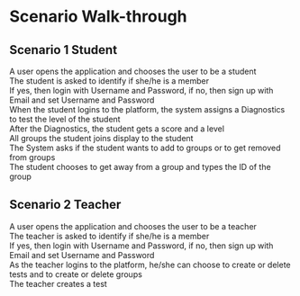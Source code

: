 # Scenario Walk-through

## Scenario 1 Student

A user opens the application and chooses the user to be a student \
The student is asked to identify if she/he is a member \
If yes, then login with Username and Password, if no, then sign up with Email and set Username and Password \
When the student logins to the platform, the system assigns a Diagnostics to test the level of the student \
After the Diagnostics, the student gets a score and a level \
All groups the student joins display to the student \
The System asks if the student wants to add to groups or to get removed from groups \
The student chooses to get away from a group and types the ID of the group

## Scenario 2 Teacher
A user opens the application and chooses the user to be a teacher \
The teacher is asked to identify if she/he is a member \
If yes, then login with Username and Password, if no, then sign up with Email and set Username and Password \
As the teacher logins to the platform, he/she can choose to create or delete tests and to create or delete groups \
The teacher creates a test 
